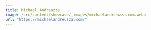 ```yaml
---
title: Michael Andreuzza
image: /src/content/showcase/_images/michaelandreuzza.com.webp
url: "https://michaelandreuzza.com/"
---
```


